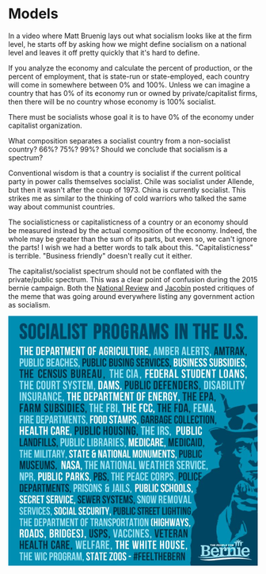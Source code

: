# Models

In a video where Matt Bruenig lays out what socialism looks like at the firm level, he starts off by asking how we might define socialism on a national level and leaves it off pretty quickly that it's hard to define.

If you analyze the economy and calculate the percent of production, or the percent of employment, that is state-run or state-employed, each country will come in somewhere between 0% and 100%. Unless we can imagine a country that has 0% of its economy run or owned by private/capitalist firms, then there will be no country whose economy is 100% socialist. 

There must be socialists whose goal it is to have 0% of the economy under capitalist organization. 

What composition separates a socialist country from a non-socialist country? 66%? 75%? 99%? Should we conclude that socialism is a spectrum?

Conventional wisdom is that a country is socialist if the current political party in power calls themselves socialist. Chile was socialist under Allende, but then it wasn't after the coup of 1973. China is currently socialist. This strikes me as similar to the thinking of cold warriors who talked the same way about communist countries.

The socialisticness or capitalisticness of a country or an economy should be measured instead by the actual composition of the economy. Indeed, the whole may be greater than the sum of its parts, but even so, we can't ignore the parts! I wish we had a better words to talk about this. "Capitalisticness" is terrible. "Business friendly" doesn't really cut it either. 

The capitalist/socialist spectrum should not be conflated with the private/public spectrum. This was a clear point of confusion during the 2015 bernie campaign. Both the [National Review](https://www.nationalreview.com/2015/10/socialism-united-states-meme/) and [Jacobin](https://jacobin.com/2016/01/democratic-socialism-government-bernie-sanders-primary-president/) posted critiques of the meme that was going around everywhere listing any government action as socialism.

![Socialist Programs meme](attachments/socialist_programs_meme.jpg)



